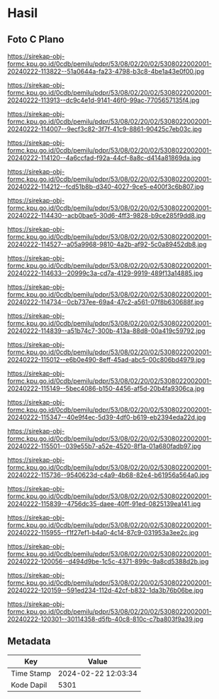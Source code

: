 # Hasil

## Foto C Plano

https://sirekap-obj-formc.kpu.go.id/0cdb/pemilu/pdpr/53/08/02/20/02/5308022002001-20240222-113822--51a0644a-fa23-4798-b3c8-4be1a43e0f00.jpg

https://sirekap-obj-formc.kpu.go.id/0cdb/pemilu/pdpr/53/08/02/20/02/5308022002001-20240222-113913--dc9c4e1d-9141-46f0-99ac-7705657135f4.jpg

https://sirekap-obj-formc.kpu.go.id/0cdb/pemilu/pdpr/53/08/02/20/02/5308022002001-20240222-114007--9ecf3c82-3f7f-41c9-8861-90425c7eb03c.jpg

https://sirekap-obj-formc.kpu.go.id/0cdb/pemilu/pdpr/53/08/02/20/02/5308022002001-20240222-114120--4a6ccfad-f92a-44cf-8a8c-d414a81869da.jpg

https://sirekap-obj-formc.kpu.go.id/0cdb/pemilu/pdpr/53/08/02/20/02/5308022002001-20240222-114212--fcd51b8b-d340-4027-9ce5-e400f3c6b807.jpg

https://sirekap-obj-formc.kpu.go.id/0cdb/pemilu/pdpr/53/08/02/20/02/5308022002001-20240222-114430--acb0bae5-30d6-4ff3-9828-b9ce285f9dd8.jpg

https://sirekap-obj-formc.kpu.go.id/0cdb/pemilu/pdpr/53/08/02/20/02/5308022002001-20240222-114527--a05a9968-9810-4a2b-af92-5c0a89452db8.jpg

https://sirekap-obj-formc.kpu.go.id/0cdb/pemilu/pdpr/53/08/02/20/02/5308022002001-20240222-114633--20999c3a-cd7a-4129-9919-489f13a14885.jpg

https://sirekap-obj-formc.kpu.go.id/0cdb/pemilu/pdpr/53/08/02/20/02/5308022002001-20240222-114734--0cb737ee-69a4-47c2-a561-07f8b630688f.jpg

https://sirekap-obj-formc.kpu.go.id/0cdb/pemilu/pdpr/53/08/02/20/02/5308022002001-20240222-114839--a51b74c7-300b-413a-88d8-00a419c59792.jpg

https://sirekap-obj-formc.kpu.go.id/0cdb/pemilu/pdpr/53/08/02/20/02/5308022002001-20240222-115012--e6b0e490-8eff-45ad-abc5-00c806bd4979.jpg

https://sirekap-obj-formc.kpu.go.id/0cdb/pemilu/pdpr/53/08/02/20/02/5308022002001-20240222-115149--5bec4086-b150-4456-af5d-20b4fa9306ca.jpg

https://sirekap-obj-formc.kpu.go.id/0cdb/pemilu/pdpr/53/08/02/20/02/5308022002001-20240222-115347--40e9f4ec-5d39-4df0-b619-eb2394eda22d.jpg

https://sirekap-obj-formc.kpu.go.id/0cdb/pemilu/pdpr/53/08/02/20/02/5308022002001-20240222-115501--039e55b7-a52e-4520-8f1a-01a680fadb97.jpg

https://sirekap-obj-formc.kpu.go.id/0cdb/pemilu/pdpr/53/08/02/20/02/5308022002001-20240222-115736--9540623d-c4a9-4b68-82e4-b61956a564a0.jpg

https://sirekap-obj-formc.kpu.go.id/0cdb/pemilu/pdpr/53/08/02/20/02/5308022002001-20240222-115839--4756dc35-daee-40ff-91ed-0825139ea141.jpg

https://sirekap-obj-formc.kpu.go.id/0cdb/pemilu/pdpr/53/08/02/20/02/5308022002001-20240222-115955--f1f27ef1-b4a0-4c14-87c9-031953a3ee2c.jpg

https://sirekap-obj-formc.kpu.go.id/0cdb/pemilu/pdpr/53/08/02/20/02/5308022002001-20240222-120056--d494d9be-1c5c-4371-899c-9a8cd5388d2b.jpg

https://sirekap-obj-formc.kpu.go.id/0cdb/pemilu/pdpr/53/08/02/20/02/5308022002001-20240222-120159--591ed234-112d-42cf-b832-1da3b76b06be.jpg

https://sirekap-obj-formc.kpu.go.id/0cdb/pemilu/pdpr/53/08/02/20/02/5308022002001-20240222-120301--30114358-d5fb-40c8-810c-c7ba803f9a39.jpg


## Metadata

| Key        | Value               |
| ---------- | ------------------- |
| Time Stamp | 2024-02-22 12:03:34 |
| Kode Dapil | 5301                |



